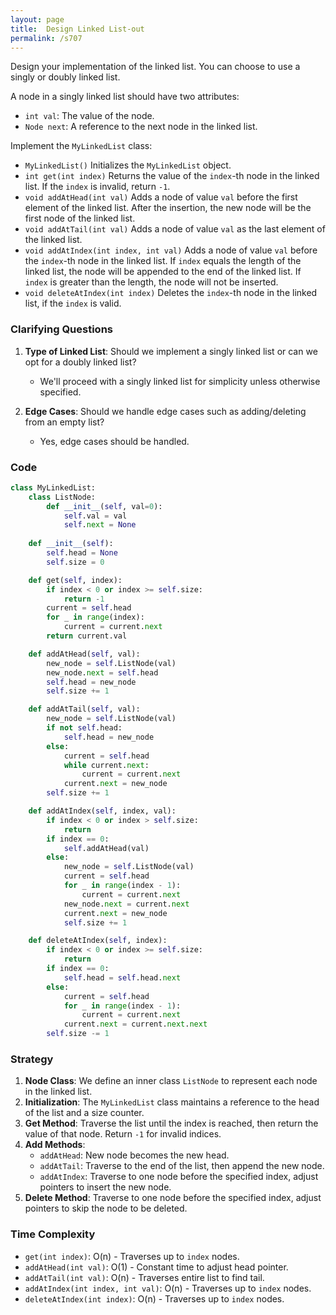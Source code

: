 ```yaml
---
layout: page
title:  Design Linked List-out
permalink: /s707
---
```


Design your implementation of the linked list. You can choose to use a singly or doubly linked list.

A node in a singly linked list should have two attributes:
- `int val`: The value of the node.
- `Node next`: A reference to the next node in the linked list.

Implement the `MyLinkedList` class:
- `MyLinkedList()` Initializes the `MyLinkedList` object.
- `int get(int index)` Returns the value of the `index`-th node in the linked list. If the `index` is invalid, return `-1`.
- `void addAtHead(int val)` Adds a node of value `val` before the first element of the linked list. After the insertion, the new node will be the first node of the linked list.
- `void addAtTail(int val)` Adds a node of value `val` as the last element of the linked list.
- `void addAtIndex(int index, int val)` Adds a node of value `val` before the `index`-th node in the linked list. If `index` equals the length of the linked list, the node will be appended to the end of the linked list. If `index` is greater than the length, the node will not be inserted.
- `void deleteAtIndex(int index)` Deletes the `index`-th node in the linked list, if the `index` is valid.

### Clarifying Questions

1. **Type of Linked List**: Should we implement a singly linked list or can we opt for a doubly linked list?
    - We'll proceed with a singly linked list for simplicity unless otherwise specified.
    
2. **Edge Cases**: Should we handle edge cases such as adding/deleting from an empty list?
    - Yes, edge cases should be handled.

### Code

```python
class MyLinkedList:
    class ListNode:
        def __init__(self, val=0):
            self.val = val
            self.next = None
    
    def __init__(self):
        self.head = None
        self.size = 0

    def get(self, index):
        if index < 0 or index >= self.size:
            return -1
        current = self.head
        for _ in range(index):
            current = current.next
        return current.val

    def addAtHead(self, val):
        new_node = self.ListNode(val)
        new_node.next = self.head
        self.head = new_node
        self.size += 1

    def addAtTail(self, val):
        new_node = self.ListNode(val)
        if not self.head:
            self.head = new_node
        else:
            current = self.head
            while current.next:
                current = current.next
            current.next = new_node
        self.size += 1

    def addAtIndex(self, index, val):
        if index < 0 or index > self.size:
            return
        if index == 0:
            self.addAtHead(val)
        else:
            new_node = self.ListNode(val)
            current = self.head
            for _ in range(index - 1):
                current = current.next
            new_node.next = current.next
            current.next = new_node
            self.size += 1

    def deleteAtIndex(self, index):
        if index < 0 or index >= self.size:
            return
        if index == 0:
            self.head = self.head.next
        else:
            current = self.head
            for _ in range(index - 1):
                current = current.next
            current.next = current.next.next
        self.size -= 1
```

### Strategy

1. **Node Class**: We define an inner class `ListNode` to represent each node in the linked list.
2. **Initialization**: The `MyLinkedList` class maintains a reference to the head of the list and a size counter.
3. **Get Method**: Traverse the list until the index is reached, then return the value of that node. Return `-1` for invalid indices.
4. **Add Methods**:
    - `addAtHead`: New node becomes the new head.
    - `addAtTail`: Traverse to the end of the list, then append the new node.
    - `addAtIndex`: Traverse to one node before the specified index, adjust pointers to insert the new node.
5. **Delete Method**: Traverse to one node before the specified index, adjust pointers to skip the node to be deleted.

### Time Complexity

- `get(int index)`: O(n) - Traverses up to `index` nodes.
- `addAtHead(int val)`: O(1) - Constant time to adjust head pointer.
- `addAtTail(int val)`: O(n) - Traverses entire list to find tail.
- `addAtIndex(int index, int val)`: O(n) - Traverses up to `index` nodes.
- `deleteAtIndex(int index)`: O(n) - Traverses up to `index` nodes.